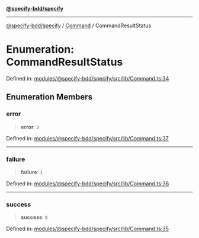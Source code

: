 [**@specify-bdd/specify**](../../README.md)

***

[@specify-bdd/specify](../../modules.md) / [Command](../README.md) / CommandResultStatus

# Enumeration: CommandResultStatus

Defined in: [modules/@specify-bdd/specify/src/lib/Command.ts:34](https://github.com/specify-bdd/specify-core/blob/b47338cce98c34b2e68fbf033eb22e90c70e41ea/modules/@specify-bdd/specify/src/lib/Command.ts#L34)

## Enumeration Members

### error

> **error**: `2`

Defined in: [modules/@specify-bdd/specify/src/lib/Command.ts:37](https://github.com/specify-bdd/specify-core/blob/b47338cce98c34b2e68fbf033eb22e90c70e41ea/modules/@specify-bdd/specify/src/lib/Command.ts#L37)

***

### failure

> **failure**: `1`

Defined in: [modules/@specify-bdd/specify/src/lib/Command.ts:36](https://github.com/specify-bdd/specify-core/blob/b47338cce98c34b2e68fbf033eb22e90c70e41ea/modules/@specify-bdd/specify/src/lib/Command.ts#L36)

***

### success

> **success**: `0`

Defined in: [modules/@specify-bdd/specify/src/lib/Command.ts:35](https://github.com/specify-bdd/specify-core/blob/b47338cce98c34b2e68fbf033eb22e90c70e41ea/modules/@specify-bdd/specify/src/lib/Command.ts#L35)

